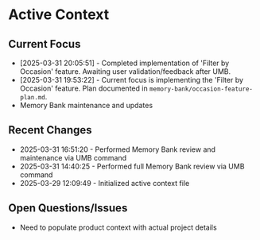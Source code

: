 # Active Context

## Current Focus


- [2025-03-31 20:05:51] - Completed implementation of 'Filter by Occasion' feature. Awaiting user validation/feedback after UMB.
- [2025-03-31 19:53:22] - Current focus is implementing the 'Filter by Occasion' feature. Plan documented in `memory-bank/occasion-feature-plan.md`.
- Memory Bank maintenance and updates

## Recent Changes
- 2025-03-31 16:51:20 - Performed Memory Bank review and maintenance via UMB command
- 2025-03-31 14:40:25 - Performed full Memory Bank review via UMB command
- 2025-03-29 12:09:49 - Initialized active context file

## Open Questions/Issues
- Need to populate product context with actual project details
